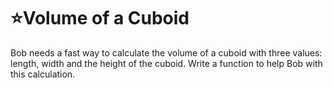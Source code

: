 # :star:Volume of a Cuboid

Bob needs a fast way to calculate the volume of a cuboid with three values: length, width and the height of the cuboid. Write a function to help Bob with this calculation.